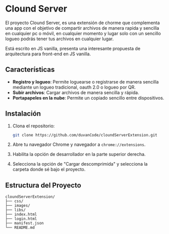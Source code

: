 # Clound Server

El proyecto Clound Server, es una extensión de chorme que complementa una app con el objetivo de compartir archivos de manera rapida y sencilla en cualquier pc o móvil, en cualquier momento y lugar solo con un sencillo logueo podrás tener tus archivos en cualquier lugar.

Está escrito en JS vanilla, presenta una interesante propuesta de arquitectura para front-end en JS vanilla.

## Características

- **Registro y logueo**: Permite loguearse o registrarse de manera sencilla mediante un logueo tradicional, oauth 2.0 o logueo por QR.
- **Subir archivos**: Cargar archivos de manera sencilla y rápida.
- **Portapapeles en la nube**: Permite un copiado sencillo entre dispositivos.


## Instalación

1. Clona el repositorio:
    ```bash
    git clone https://github.com/duvanCode/cloundServerExtension.git
    ```

2. Abre tu navegador Chrome y navegador a `chrome://extensions`.

3. Habilita la opción de desarrollador en la parte superior derecha.

4. Selecciona la opción de "Cargar descomprimida" y selecciona la carpeta donde sé bajo el proyecto.

## Estructura del Proyecto

```plaintext
cloundServerExtension/
├── css/
├── images/
├── libs/
├── index.html
├── login.html
├── manifest.json
└── README.md
